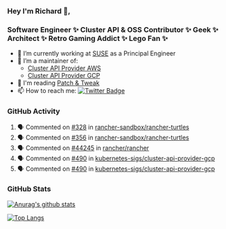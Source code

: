 ### Hey I'm Richard 👋, 

<h3 align="left">Software Engineer ✨ Cluster API & OSS Contributor ✨ Geek ✨ Architect ✨ Retro Gaming Addict ✨ Lego Fan ✨</h3>

- 🔭 I’m currently working at [SUSE](https://www.suse.com/) as a Principal Engineer
- 👯 I’m a maintainer of:
  -  [Cluster API Provider AWS](https://github.com/kubernetes-sigs/cluster-api-provider-aws)
  -  [Cluster API Provider GCP](https://github.com/kubernetes-sigs/cluster-api-provider-gcp)
- 💬 I'm reading [Patch & Tweak](https://bjooks.com/products/patch-tweak-exploring-modular-synthesis)
- 📫 How to reach me: [![Twitter Badge](https://img.shields.io/badge/-@fruit_case-00acee?style=flat&logo=Twitter&logoColor=white)](https://twitter.com/intent/follow?screen_name=fruit_case "Follow on Twitter")

### GitHub Activity 

<!--START_SECTION:activity-->
1. 🗣 Commented on [#328](https://github.com/rancher-sandbox/rancher-turtles/pull/328#issuecomment-1918799228) in [rancher-sandbox/rancher-turtles](https://github.com/rancher-sandbox/rancher-turtles)
2. 🗣 Commented on [#356](https://github.com/rancher-sandbox/rancher-turtles/pull/356#issuecomment-1918795783) in [rancher-sandbox/rancher-turtles](https://github.com/rancher-sandbox/rancher-turtles)
3. 🗣 Commented on [#44245](https://github.com/rancher/rancher/issues/44245#issuecomment-1917695885) in [rancher/rancher](https://github.com/rancher/rancher)
4. 🗣 Commented on [#490](https://github.com/kubernetes-sigs/cluster-api-provider-gcp/issues/490#issuecomment-1917270748) in [kubernetes-sigs/cluster-api-provider-gcp](https://github.com/kubernetes-sigs/cluster-api-provider-gcp)
5. 🗣 Commented on [#490](https://github.com/kubernetes-sigs/cluster-api-provider-gcp/issues/490#issuecomment-1917252392) in [kubernetes-sigs/cluster-api-provider-gcp](https://github.com/kubernetes-sigs/cluster-api-provider-gcp)
<!--END_SECTION:activity-->

### GitHub Stats

[![Anurag's github stats](https://github-readme-stats.vercel.app/api?username=richardcase&count_private=true&show_icons=true)](https://github.com/anuraghazra/github-readme-stats)

[![Top Langs](https://github-readme-stats.vercel.app/api/top-langs/?username=richardcase&hide=html&layout=compact)](https://github.com/anuraghazra/github-readme-stats)
